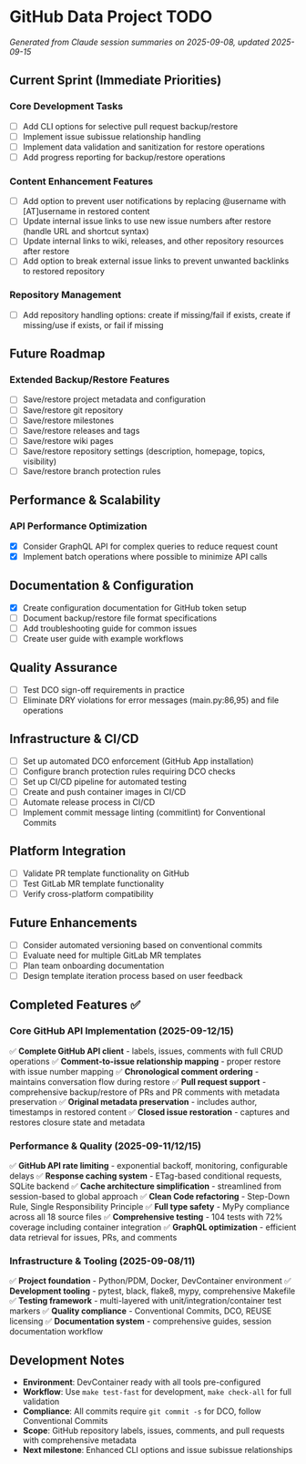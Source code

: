 # GitHub Data Project TODO

*Generated from Claude session summaries on 2025-09-08, updated 2025-09-15*

## Current Sprint (Immediate Priorities)

### Core Development Tasks
- [ ] Add CLI options for selective pull request backup/restore
- [ ] Implement issue subissue relationship handling
- [ ] Implement data validation and sanitization for restore operations
- [ ] Add progress reporting for backup/restore operations

### Content Enhancement Features
- [ ] Add option to prevent user notifications by replacing @username with [AT]username in restored content
- [ ] Update internal issue links to use new issue numbers after restore (handle URL and shortcut syntax)
- [ ] Update internal links to wiki, releases, and other repository resources after restore
- [ ] Add option to break external issue links to prevent unwanted backlinks to restored repository

### Repository Management
- [ ] Add repository handling options: create if missing/fail if exists, create if missing/use if exists, or fail if missing

## Future Roadmap

### Extended Backup/Restore Features
- [ ] Save/restore project metadata and configuration
- [ ] Save/restore git repository
- [ ] Save/restore milestones
- [ ] Save/restore releases and tags
- [ ] Save/restore wiki pages
- [ ] Save/restore repository settings (description, homepage, topics, visibility)
- [ ] Save/restore branch protection rules

## Performance & Scalability

### API Performance Optimization
- [X] Consider GraphQL API for complex queries to reduce request count
- [X] Implement batch operations where possible to minimize API calls

## Documentation & Configuration
- [x] Create configuration documentation for GitHub token setup
- [ ] Document backup/restore file format specifications
- [ ] Add troubleshooting guide for common issues
- [ ] Create user guide with example workflows

## Quality Assurance
- [ ] Test DCO sign-off requirements in practice
- [ ] Eliminate DRY violations for error messages (main.py:86,95) and file operations

## Infrastructure & CI/CD
- [ ] Set up automated DCO enforcement (GitHub App installation)
- [ ] Configure branch protection rules requiring DCO checks
- [ ] Set up CI/CD pipeline for automated testing
- [ ] Create and push container images in CI/CD
- [ ] Automate release process in CI/CD
- [ ] Implement commit message linting (commitlint) for Conventional Commits

## Platform Integration
- [ ] Validate PR template functionality on GitHub
- [ ] Test GitLab MR template functionality
- [ ] Verify cross-platform compatibility

## Future Enhancements
- [ ] Consider automated versioning based on conventional commits
- [ ] Evaluate need for multiple GitLab MR templates
- [ ] Plan team onboarding documentation
- [ ] Design template iteration process based on user feedback

## Completed Features ✅

### Core GitHub API Implementation (2025-09-12/15)
✅ **Complete GitHub API client** - labels, issues, comments with full CRUD operations
✅ **Comment-to-issue relationship mapping** - proper restore with issue number mapping
✅ **Chronological comment ordering** - maintains conversation flow during restore
✅ **Pull request support** - comprehensive backup/restore of PRs and PR comments with metadata preservation
✅ **Original metadata preservation** - includes author, timestamps in restored content
✅ **Closed issue restoration** - captures and restores closure state and metadata

### Performance & Quality (2025-09-11/12/15)
✅ **GitHub API rate limiting** - exponential backoff, monitoring, configurable delays
✅ **Response caching system** - ETag-based conditional requests, SQLite backend
✅ **Cache architecture simplification** - streamlined from session-based to global approach
✅ **Clean Code refactoring** - Step-Down Rule, Single Responsibility Principle
✅ **Full type safety** - MyPy compliance across all 18 source files
✅ **Comprehensive testing** - 104 tests with 72% coverage including container integration
✅ **GraphQL optimization** - efficient data retrieval for issues, PRs, and comments

### Infrastructure & Tooling (2025-09-08/11)
✅ **Project foundation** - Python/PDM, Docker, DevContainer environment
✅ **Development tooling** - pytest, black, flake8, mypy, comprehensive Makefile
✅ **Testing framework** - multi-layered with unit/integration/container test markers
✅ **Quality compliance** - Conventional Commits, DCO, REUSE licensing
✅ **Documentation system** - comprehensive guides, session documentation workflow

## Development Notes
- **Environment**: DevContainer ready with all tools pre-configured
- **Workflow**: Use `make test-fast` for development, `make check-all` for full validation
- **Compliance**: All commits require `git commit -s` for DCO, follow Conventional Commits
- **Scope**: GitHub repository labels, issues, comments, and pull requests with comprehensive metadata
- **Next milestone**: Enhanced CLI options and issue subissue relationships
